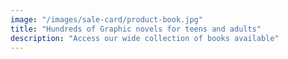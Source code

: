 ```yaml
---
image: "/images/sale-card/product-book.jpg"
title: "Hundreds of Graphic novels for teens and adults"
description: "Access our wide collection of books available"
---
```

